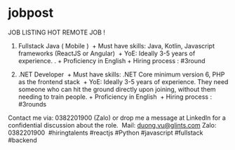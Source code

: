 # jobpost
JOB LISTING
HOT REMOTE JOB !

1. Fullstack Java ( Mobile )
 + Must have skills: Java, Kotlin, Javascript frameworks (ReactJS or Angular)
 + YoE: Ideally 3-5 years of experience.
. +  Proficiency in English + Hiring process : #3round 

2. .NET Developer
 + Must have skills: .NET Core minimum version 6, PHP as the frontend stack
 + YoE: Ideally 3-5 years of experience. They need someone who can hit the ground directly upon joining, without them needing to train people. + Proficiency in English
 + Hiring process : #3rounds 


Contact me via: 0382201900 (Zalo) or drop me a message at LinkedIn for a confidential discussion about the role.
 Mail: duong.vu@glints.com Zalo: 0382201900
 #hiringtalents #reactjs #Python #javascript #fullstack #backend
